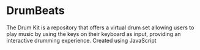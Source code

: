 # DrumBeats
The Drum Kit is a repository that offers a virtual drum set allowing users to play music by using the keys on their keyboard as input, providing an interactive drumming experience. Created using JavaScript
